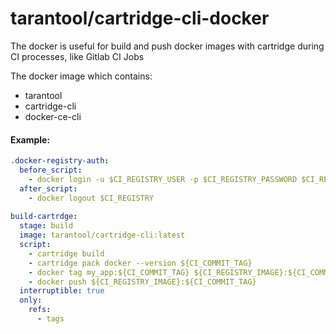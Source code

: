 # tarantool/cartridge-cli-docker

The docker is useful for build and push docker images with cartridge during CI processes, like Gitlab CI Jobs

The docker image which contains:
- tarantool
- cartridge-cli
- docker-ce-cli


#### Example: 
```yaml
.docker-registry-auth:
  before_script:
    - docker login -u $CI_REGISTRY_USER -p $CI_REGISTRY_PASSWORD $CI_REGISTRY
  after_script:
    - docker logout $CI_REGISTRY
  
build-cartrdge:
  stage: build
  image: tarantool/cartridge-cli:latest
  script:
    - cartridge build
    - cartridge pack docker --version ${CI_COMMIT_TAG}
    - docker tag my_app:${CI_COMMIT_TAG} ${CI_REGISTRY_IMAGE}:${CI_COMMIT_TAG}
    - docker push ${CI_REGISTRY_IMAGE}:${CI_COMMIT_TAG}
  interruptible: true
  only:
    refs:
      - tags
```
